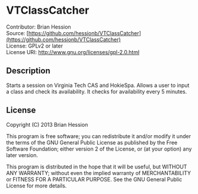 VTClassCatcher
==============

Contributor: Brian Hession  
Source: [https://github.com/hessionb/VTClassCatcher](https://github.com/hessionb/VTClassCatcher)  
License: GPLv2 or later  
License URI: http://www.gnu.org/licenses/gpl-2.0.html  

Description
-----------

Starts a session on Virginia Tech CAS and HokieSpa. Allows a 
user to input a class and check its availability. It checks for 
availability every 5 minutes.

License
-------

Copyright (C) 2013  Brian Hession

This program is free software; you can redistribute it and/or
modify it under the terms of the GNU General Public License
as published by the Free Software Foundation; either version 2
of the License, or (at your option) any later version.

This program is distributed in the hope that it will be useful,
but WITHOUT ANY WARRANTY; without even the implied warranty of
MERCHANTABILITY or FITNESS FOR A PARTICULAR PURPOSE.  See the
GNU General Public License for more details.
